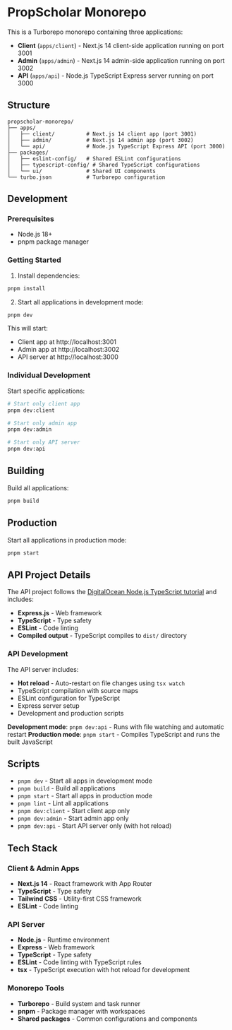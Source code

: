 # PropScholar Monorepo

This is a Turborepo monorepo containing three applications:

- **Client** (`apps/client`) - Next.js 14 client-side application running on port 3001
- **Admin** (`apps/admin`) - Next.js 14 admin-side application running on port 3002  
- **API** (`apps/api`) - Node.js TypeScript Express server running on port 3000

## Structure

```
propscholar-monorepo/
├── apps/
│   ├── client/          # Next.js 14 client app (port 3001)
│   ├── admin/           # Next.js 14 admin app (port 3002)
│   └── api/             # Node.js TypeScript Express API (port 3000)
├── packages/
│   ├── eslint-config/   # Shared ESLint configurations
│   ├── typescript-config/ # Shared TypeScript configurations
│   └── ui/              # Shared UI components
└── turbo.json           # Turborepo configuration
```

## Development

### Prerequisites

- Node.js 18+
- pnpm package manager

### Getting Started

1. Install dependencies:
```bash
pnpm install
```

2. Start all applications in development mode:
```bash
pnpm dev
```

This will start:
- Client app at http://localhost:3001
- Admin app at http://localhost:3002
- API server at http://localhost:3000

### Individual Development

Start specific applications:

```bash
# Start only client app
pnpm dev:client

# Start only admin app
pnpm dev:admin

# Start only API server
pnpm dev:api
```

## Building

Build all applications:
```bash
pnpm build
```

## Production

Start all applications in production mode:
```bash
pnpm start
```

## API Project Details

The API project follows the [DigitalOcean Node.js TypeScript tutorial](https://www.digitalocean.com/community/tutorials/setting-up-a-node-project-with-typescript) and includes:

- **Express.js** - Web framework
- **TypeScript** - Type safety
- **ESLint** - Code linting
- **Compiled output** - TypeScript compiles to `dist/` directory

### API Development

The API server includes:
- **Hot reload** - Auto-restart on file changes using `tsx watch`
- TypeScript compilation with source maps
- ESLint configuration for TypeScript
- Express server setup
- Development and production scripts

**Development mode**: `pnpm dev:api` - Runs with file watching and automatic restart
**Production mode**: `pnpm start` - Compiles TypeScript and runs the built JavaScript

## Scripts

- `pnpm dev` - Start all apps in development mode
- `pnpm build` - Build all applications
- `pnpm start` - Start all apps in production mode
- `pnpm lint` - Lint all applications
- `pnpm dev:client` - Start client app only
- `pnpm dev:admin` - Start admin app only
- `pnpm dev:api` - Start API server only (with hot reload)

## Tech Stack

### Client & Admin Apps
- **Next.js 14** - React framework with App Router
- **TypeScript** - Type safety
- **Tailwind CSS** - Utility-first CSS framework
- **ESLint** - Code linting

### API Server
- **Node.js** - Runtime environment
- **Express** - Web framework
- **TypeScript** - Type safety
- **ESLint** - Code linting with TypeScript rules
- **tsx** - TypeScript execution with hot reload for development

### Monorepo Tools
- **Turborepo** - Build system and task runner
- **pnpm** - Package manager with workspaces
- **Shared packages** - Common configurations and components
